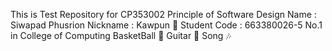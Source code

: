 This is Test Repository for CP353002 Principle of Software Design
Name : Siwapad Phusrion
Nickname : Kawpun 🍙
Student Code : 663380026-5
No.1 in College of Computing
BasketBall 🏀
Guitar 🎸
Song 🎶